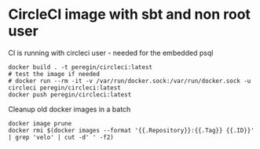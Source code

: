 # CircleCI image with sbt and non root user

CI is running with circleci user - needed for the embedded psql

```shell script
docker build . -t peregin/circleci:latest
# test the image if needed
# docker run --rm -it -v /var/run/docker.sock:/var/run/docker.sock -u circleci peregin/circleci:latest
docker push peregin/circleci:latest
```

Cleanup old docker images in a batch
```shell
docker image prune
docker rmi $(docker images --format '{{.Repository}}:{{.Tag}} {{.ID}}' | grep 'velo' | cut -d' ' -f2)
```